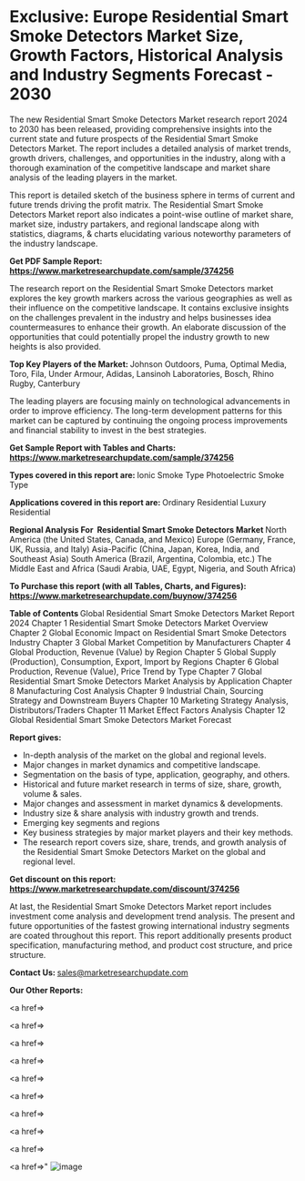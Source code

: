 # Exclusive: Europe Residential Smart Smoke Detectors Market Size, Growth Factors, Historical Analysis and Industry Segments Forecast - 2030

The new Residential Smart Smoke Detectors Market research report 2024 to 2030 has been released, providing comprehensive insights into the current state and future prospects of the Residential Smart Smoke Detectors Market. The report includes a detailed analysis of market trends, growth drivers, challenges, and opportunities in the industry, along with a thorough examination of the competitive landscape and market share analysis of the leading players in the market.

This report is detailed sketch of the business sphere in terms of current and future trends driving the profit matrix. The Residential Smart Smoke Detectors Market report also indicates a point-wise outline of market share, market size, industry partakers, and regional landscape along with statistics, diagrams, &amp; charts elucidating various noteworthy parameters of the industry landscape.

<strong><b>Get PDF Sample Report: <a href=https://www.marketresearchupdate.com/sample/374256>https://www.marketresearchupdate.com/sample/374256</a></b></strong>

The research report on the Residential Smart Smoke Detectors market explores the key growth markers across the various geographies as well as their influence on the competitive landscape. It contains exclusive insights on the challenges prevalent in the industry and helps businesses idea countermeasures to enhance their growth. An elaborate discussion of the opportunities that could potentially propel the industry growth to new heights is also provided.

<strong><b>Top Key Players of the Market:
</b></strong>Johnson Outdoors, Puma, Optimal Media, Toro, Fila, Under Armour, Adidas, Lansinoh Laboratories, Bosch, Rhino Rugby, Canterbury<strong><b>
</b></strong>

The leading players are focusing mainly on technological advancements in order to improve efficiency. The long-term development patterns for this market can be captured by continuing the ongoing process improvements and financial stability to invest in the best strategies.

<strong><b>Get Sample Report with Tables and Charts: <a href=https://www.marketresearchupdate.com/sample/374256>https://www.marketresearchupdate.com/sample/374256</a></b></strong>

<strong><b>Types covered in this report are:
</b></strong>Ionic Smoke Type
Photoelectric Smoke Type<strong><b>
</b></strong>

<strong><b>Applications covered in this report are:
</b></strong>Ordinary Residential
Luxury Residential<strong><b>
</b></strong>

<strong><b>Regional Analysis For  Residential Smart Smoke Detectors Market</b></strong><strong><b>
</b></strong>North America (the United States, Canada, and Mexico)
Europe (Germany, France, UK, Russia, and Italy)
Asia-Pacific (China, Japan, Korea, India, and Southeast Asia)
South America (Brazil, Argentina, Colombia, etc.)
The Middle East and Africa (Saudi Arabia, UAE, Egypt, Nigeria, and South Africa)

<strong><b>To Purchase this report (with all Tables, Charts, and Figures): <a href=https://www.marketresearchupdate.com/buynow/374256>https://www.marketresearchupdate.com/buynow/374256</a></b></strong>

<strong><b>Table of Contents</b></strong><strong><b>
</b></strong>Global Residential Smart Smoke Detectors Market Report 2024
Chapter 1 Residential Smart Smoke Detectors Market Overview
Chapter 2 Global Economic Impact on Residential Smart Smoke Detectors Industry
Chapter 3 Global Market Competition by Manufacturers
Chapter 4 Global Production, Revenue (Value) by Region
Chapter 5 Global Supply (Production), Consumption, Export, Import by Regions
Chapter 6 Global Production, Revenue (Value), Price Trend by Type
Chapter 7 Global Residential Smart Smoke Detectors Market Analysis by Application
Chapter 8 Manufacturing Cost Analysis
Chapter 9 Industrial Chain, Sourcing Strategy and Downstream Buyers
Chapter 10 Marketing Strategy Analysis, Distributors/Traders
Chapter 11 Market Effect Factors Analysis
Chapter 12 Global Residential Smart Smoke Detectors Market Forecast

<strong><b>Report gives:</b></strong>

- In-depth analysis of the market on the global and regional levels.
- Major changes in market dynamics and competitive landscape.
- Segmentation on the basis of type, application, geography, and others.
- Historical and future market research in terms of size, share, growth, volume &amp; sales.
- Major changes and assessment in market dynamics &amp; developments.
- Industry size &amp; share analysis with industry growth and trends.
- Emerging key segments and regions
- Key business strategies by major market players and their key methods.
- The research report covers size, share, trends, and growth analysis of the Residential Smart Smoke Detectors Market on the global and regional level.

<strong><b>Get discount on this report: <a href=https://www.marketresearchupdate.com/discount/374256>https://www.marketresearchupdate.com/discount/374256</a></b></strong>

At last, the Residential Smart Smoke Detectors Market report includes investment come analysis and development trend analysis. The present and future opportunities of the fastest growing international industry segments are coated throughout this report. This report additionally presents product specification, manufacturing method, and product cost structure, and price structure.

<strong><b>Contact Us:
</b></strong>sales@marketresearchupdate.com

<strong>Our Other Reports:</strong>

<a href=></a>

<a href=></a>

<a href=></a>

<a href=></a>

<a href=></a>

<a href=></a>

<a href=></a>

<a href=></a>

<a href=></a>

<a href=></a>"
![image](https://github.com/Gayatrikarjule/Market-Analysis-360/assets/97346546/0c3d5412-b2ff-45fe-8595-badd68beb988)
